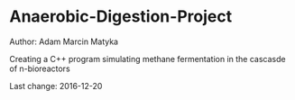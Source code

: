 # Anaerobic-Digestion-Project

Author: Adam Marcin Matyka

Creating a C++ program simulating methane fermentation in the cascasde of n-bioreactors 

Last change: 2016-12-20
